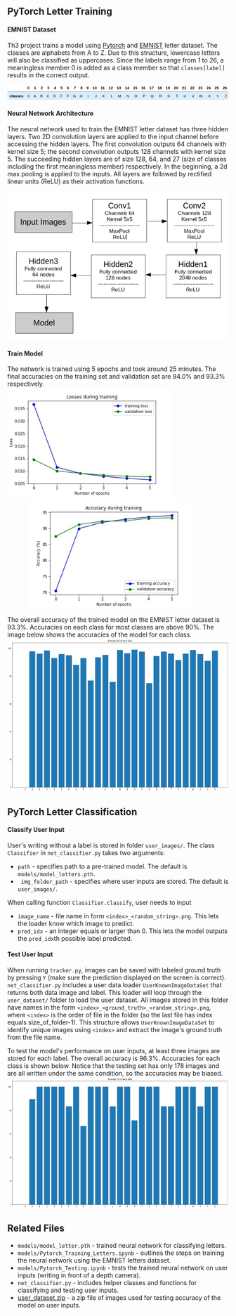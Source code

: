 ## PyTorch Letter Training
#### EMNIST Dataset
Th3 project trains a model using [Pytorch](https://pytorch.org/) and [EMNIST](https://arxiv.org/abs/1702.05373) letter dataset. The classes are alphabets from A to Z. Due to this structure, lowercase letters will also be classified as uppercases. Since the labels range from 1 to 26, a meaningless member 0 is added as a class member so that `classes[label]` results in the correct output.    

![class_labels](../demo/class_labels.png)  

#### Neural Network Architecture
The neural network used to train the EMNIST letter dataset has three hidden layers. Two 2D convolution layers are applied to the input channel before accessing the hidden layers. The first convolution outputs 64 channels with kernel size 5; the second convolution outputs 128 channels with kernel size 5. The succeeding hidden layers are of size 128, 64, and 27 (size of classes including the first meaningless member) respectively. In the beginning, a 2d max pooling is applied to the inputs. All layers are followed by rectified linear units (ReLU) as their activation functions.

![nn_architecture](../demo/nn_architecture.png)

#### Train Model
The network is trained using 5 epochs and took around 25 minutes. The final accuracies on the training set and validation set are 94.0% and 93.3% respectively.    
<img src="../demo/training_loss.jpg" height="250" alt="training_loss" >   <img src="../demo/training_acc.jpg" height="250" alt="training_acc" style="margin-left:50px">

The overall accuracy of the trained model on the EMNIST letter dataset is 93.3%. Accuracies on each class for most classes are above 90%. The image below shows the accuracies of the model for each class. 
<img src="../demo/test_acc.jpg" height="350" alt="test_acc">  



## PyTorch Letter Classification
#### Classify User Input
User's writing without a label is stored in folder `user_images/`. The class `Classifier` in `net_classifier.py` takes two arguments:
- `path` - specifies path to a pre-trained model. The default is `models/model_letters.pth`. 
- ` img_folder_path` - specifies where user inputs are stored. The default is `user_images/`.   

When calling function `Classifier.classify`, user needs to input
- `image_name` - file name in form `<index>_<random_string>.png`. This lets the loader know which image to predict. 
- `pred_idx` - an integer equals or larger than 0. This lets the model outputs the `pred_idx`th possible label predicted.

#### Test User Input
When running `tracker.py`, images can be saved with labeled ground truth by pressing `Y` (make sure the prediction displayed on the screen is correct). `net_classifier.py` includes a user data loader `UserKnownImageDataSet` that returns both data image and label. This loader will loop through the `user_dataset/` folder to load the user dataset. All images stored in this folder have names in the form `<index>_<ground_truth>_<random_string>.png`, where `<index>` is the order of file in the folder (so the last file has index equals size_of_folder-1). This structure allows `UserKnownImageDataSet` to identify unique images using `<index>` and extract the image's ground truth from the file name.  

To test the model's performance on user inputs, at least three images are stored for each label. The overall accuracy is 96.3%. Accuracies for each class is shown below. Notice that the testing set has only 178 images and are all written under the same condition, so the accuracies may be biased. 
<img src="../demo/user_input_test.jpg" height="300" alt="user_input_test"> 

## Related Files
- `models/model_letter.pth` - trained neural network for classifying letters.
- `models/Pytorch_Training_Letters.ipynb` - outlines the steps on training the neural network using the EMNIST letters dataset.   
- `models/Pytorch_Testing.ipynb` - tests the trained neural network on user inputs (writing in front of a depth camera).
- `net_classifier.py` - includes helper classes and functions for classifying and testing user inputs.
- [user_dataset.zip](https://drive.google.com/file/d/1Rhdzq3cQDivl3OSlLLYgq3ii3eXRylLw/view?usp=sharing) - a zip file of images used for testing accuracy of the model on user inputs.